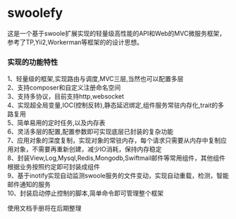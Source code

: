 # swoolefy
这是一个基于swoole扩展实现的轻量级高性能的API和Web的MVC微服务框架，参考了TP,Yii2,Workerman等框架的的设计思想。
### 实现的功能特性     
1、轻量级的框架,实现路由与调度,MVC三层,当然也可以配置多层     
2、支持composer和自定义注册命名空间      
3、支持多协议，目前支持http,websocket             
4、实现超全局变量,IOC(控制反转),静态延迟绑定,组件服务常驻内存化,trait的多路复用     
5、简单易用的定时任务,以及内存表             
6、灵活多层的配置,配置参数即可实现底层已封装的复杂功能          
7、应用对象的深度复制，实现对象的常驻内存，每个请求只需要从内存中复制应用对象，不需要再重新创建，减少IO消耗，保持内存稳定     
8、封装View,Log,Mysql,Redis,Mongodb,Swiftmail邮件等常用组件，其他组件根据业务按照约定即可封装成组件     
9、基于inotify实现自动监测swoole服务的文件变动，实现自动重载，检测，智能邮件通知的服务      
10、封装启动停止控制的脚本,简单命令即可管理整个框架           

使用文档手册将在后期整理     
